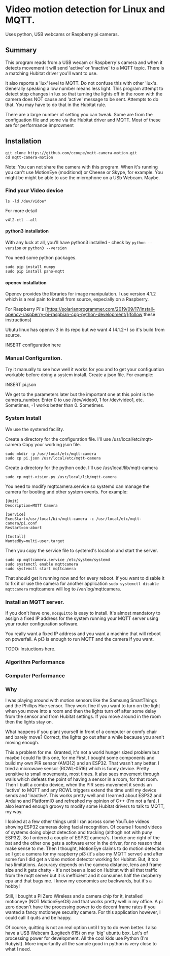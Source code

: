# Video motion detection for Linux and MQTT. 
  Uses python, USB webcams or Raspberry pi cameras.

## Summary
This program reads from a USB wecam or Raspberry's camera and when it detects
movement it will send 'active' or 'inactive' to a MQTT topic.  There
is a matching Hubitat driver you'll want to use.

It also reports a 'lux' level to MQTT. Do not confuse this with other 'lux's. Generally
speaking a low number means less light. This program attempt to detect step changes
in lux so that turning the lights off in the room with the camera does NOT cause and
'active' message to be sent. Attempts to do that. You may have to do that in the Hubitat rule.

There are a large number of setting you can tweak. Some are from the configuation
file and some via the Hubitat driver and MQTT. Most of these are for performance improvment

## Installation

```
git clone https://github.com/ccoupe/mqtt-camera-motion.git
cd mqtt-camera-motion
```

Note: You can not share the camera with this program. When it's running you
can't use MotionEye (moditiond) or Cheese or Skype, for example. You might be
might be able to use the microphone on a USb Webcam. Maybe.

### Find your Video device
```
ls -ld /dev/vidoe*
```
For more detail
```
v4l2-ctl --all
```
#### python3 installation
With any luck at all, you'll have python3 installed - check by
`python --version` or `python3 --version`

You need some python packages.
```
sudo pip install numpy
sudo pip install paho-mqtt
```
#### opencv installation
Opencv provides the libraries for image manipulation. I use version 4.1.2 which
is a real pain to install from source, especially on a Raspberry. 

For Raspberry Pi's [https://solarianprogrammer.com/2019/09/17/install-opencv-raspberry-pi-raspbian-cpp-python-development/](follow these instructions)

Ubutu linux has opencv 3 in its repo but we want 4 (4.1.2+) so it's build from source.

INSERT configuration here

### Manual Configuration.
Try it manually to see how well it works for you and to get your configuation
workable before doing a system install. Create a json file. For example:

INSERT pi.json

We get to the parameters later but the important one at this point is the
camera_number. Enter 0 to use /dev/video0, 1 for /dev/video1, etc. 
Sometimes, -1 works better than 0. Sometimes.

### System Install

We use the systemd facility. 

Create a directory for the configuration file. I'll use /usr/local/etc/mqtt-camera
Copy your working json file.
```
sudo mkdir -p /usr/local/etc/mqtt-camera
sudo cp pi.json /usr/local/etc/mqtt-camera
```

Create a directory for the python code. I'll use /usr/local/lib/mqtt-camera

```
sudo cp mqtt-vision.py /usr/local/lib/mqtt-camera
```
You need to modify mqttcamera.service so systemd can manage the camera for booting and
other system events. For example:

```
[Unit]
Description=MQTT Camera

[Service]
ExecStart=/usr/local/bin/mqtt-camera -c /usr/local/etc/mqtt-camera/pi.conf
Restart=on-abort

[Install]
WantedBy=multi-user.target
```
Then you copy the service file to systemd's location and start the server.
```
sudo cp mqttcamera.service /etc/system/systemd
sudo systemctl enable mqttcamera
sudo systemctl start mqttcamera
```
That should get it running now and for every reboot. If you want to disable it
to fix it or use the camera for another application `sudo systemctl disable mqttcamera`
mqttcamera will log to /var/log/mqttcamera.

### Install an MQTT server.
If you don't have one, `mosquitto` is easy to install.  It's almost mandatory to assign
a fixed IP address for the system running your MQTT server using your router configuration
software.

You really want a fixed IP address and you want a machine that will reboot on powerfail. A pi3 is
enough to run MQTT and the camera if you want.

TODO: Instuctions here.

### Algorithm Performance

### Computer Performance

### Why
I was playing around with motion sensors like the Samsung SmartThings and the
Phillips Hue sensor. They work fine if you want to turn on the light when you
move into a room and then the lights turn off after some delay from the sensor and 
from Hubitat settings. If you move around in the room then the lights stay on.

What happens if you plant yourself in front of a computer or comfy chair and barely move? 
Correct, the lights go out after a while because you aren't moving enough.

This a problem for me. Granted, it's not a world hunger sized problem but maybe 
I could fix this one, for me First, I bought some components and build my own PIR 
sensor (AM312) and an ESP32. That wasn't any better. I tried a microwave sensor
(RCWL-0516) which is funny device. Pretty sensitive to small movements, most times.
It also sees movement through walls which defeats the point of having a sensor
in a room, for that room. Then I built a combo device, when the PIR sees movement
it sends an 'active' to MQTT and any RCWL triggers extend the time until my device
sends and 'inactive'.  This works pretty well and I learned about ESP32 and Arduino and 
PlatformIO and refreshed my opinion of C++ (I'm not a fan). I also learned enough groovy
to modify some Hubitat drivers to talk to MQTT, my way.

I looked at a few other things until I ran across some YouTube videos showing ESP32 cameras
doing facial recognition. Of course I found videos of systems doing object detection and
tracking (althogh not with puny ESP32). So I ordered a couple of ESP32 camera's. I
broke one right of the bat and the other one gets a software error in the driver, for
no reason that make sense to me.  Then I thought, MotionEye claims to do motion detection
so I got a camera for my raspberry pi3 (it's also my MQTT server) and after some fun I did 
get a video motion detector working for Hubitat. But, it too has limitations. Accuracy depends
on the camera distance, lens and frame size and it gets chatty - it's not been a load on Hubitat with
all that traffic from the mqtt server but it is inefficient and it consumes half the raspberry cpu and 
that bugs me. I know my economics are backwards, but it's a hobby!

Still, I bought a Pi Zero Wireless and a camera chip for it, installed motioneye (NOT MotionEyeOS) and
that works pretty well in my office. A pi zero doesn't have the processing power to do decent frame rates
if you wanted a fancy motioneye security camera. For this application however, I could call it quits
and be happy.

Of course, quitting is not an real option until I try to do even better. I also have
a USB Webcam (Logitech 615) on my 'big' ubuntu box. Lot's of processing power for development.
All the cool kids use Python (I'm Rubyist). More importantly all the sample good in python is very
close to what I need. 
